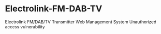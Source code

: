 # Electrolink-FM-DAB-TV
Electrolink FM/DAB/TV Transmitter Web Management System Unauthorized access vulnerability
